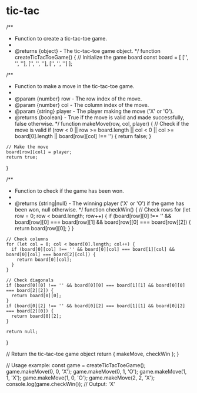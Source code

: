 # tic-tac
/**
 * Function to create a tic-tac-toe game.
 * 
 * @returns {object} - The tic-tac-toe game object.
 */
function createTicTacToeGame() {
  // Initialize the game board
  const board = [
    ['', '', ''],
    ['', '', ''],
    ['', '', '']
  ];

  /**
   * Function to make a move in the tic-tac-toe game.
   * 
   * @param {number} row - The row index of the move.
   * @param {number} col - The column index of the move.
   * @param {string} player - The player making the move ('X' or 'O').
   * @returns {boolean} - True if the move is valid and made successfully, false otherwise.
   */
  function makeMove(row, col, player) {
    // Check if the move is valid
    if (row < 0 || row >= board.length || col < 0 || col >= board[0].length || board[row][col] !== '') {
      return false;
    }

    // Make the move
    board[row][col] = player;
    return true;
  }

  /**
   * Function to check if the game has been won.
   * 
   * @returns {string|null} - The winning player ('X' or 'O') if the game has been won, null otherwise.
   */
  function checkWin() {
    // Check rows
    for (let row = 0; row < board.length; row++) {
      if (board[row][0] !== '' && board[row][0] === board[row][1] && board[row][0] === board[row][2]) {
        return board[row][0];
      }
    }

    // Check columns
    for (let col = 0; col < board[0].length; col++) {
      if (board[0][col] !== '' && board[0][col] === board[1][col] && board[0][col] === board[2][col]) {
        return board[0][col];
      }
    }

    // Check diagonals
    if (board[0][0] !== '' && board[0][0] === board[1][1] && board[0][0] === board[2][2]) {
      return board[0][0];
    }
    if (board[0][2] !== '' && board[0][2] === board[1][1] && board[0][2] === board[2][0]) {
      return board[0][2];
    }

    return null;
  }

  // Return the tic-tac-toe game object
  return {
    makeMove,
    checkWin
  };
}

// Usage example:
const game = createTicTacToeGame();
game.makeMove(0, 0, 'X');
game.makeMove(0, 1, 'O');
game.makeMove(1, 1, 'X');
game.makeMove(1, 0, 'O');
game.makeMove(2, 2, 'X');
console.log(game.checkWin()); // Output: 'X'
